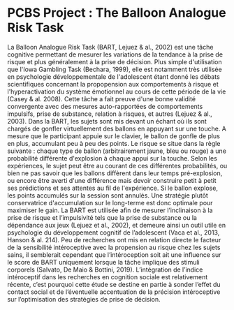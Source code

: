 # PCBS Project : The Balloon Analogue Risk Task 

La Balloon Analogue Risk Task (BART, Lejuez & al., 2002) est une tâche cognitive permettant de mesurer les variations de la tendance à la prise de risque et plus généralement à la prise de décision. Plus simple d'utilisation que l'Iowa Gambling Task (Bechara, 1999), elle est notamment très utilisée en psychologie développementale de l'adolescent étant donné les débats scientifiques concernant la propopension aux comportements à risque et l'hyperactivation du système émotionnel au cours de cette période de la vie (Casey & al. 2008). Cette tâche a fait preuve d'une bonne validité convergente avec des mesures auto-rapportées de comportements impulsifs, prise de substance, relation à risques, et autres (Lejuez & al., 2003).
Dans la BART, les sujets sont mis devant un échant où ils sont chargés de gonfler virtuellement des ballons en appuyant sur une touche. A mesure que le participant appuie sur le clavier, le ballon de gonfle de plus en plus, accumulant peu à peu des points. Le risque se situe dans la règle suivante : chaque type de ballon (arbitrairement jaune, bleu ou rouge) a une probabilité différente d'explosion à chaque appui sur la touche. Selon les expériences, le sujet peut être au courant de ces différentes probabilités, ou bien ne pas savoir que les ballons diffèrent dans leur temps pré-explosion, ou encore être averti d'une différence mais devoir construire petit à petit ses prédictions et ses attentes au fil de l'expérience. Si le ballon explose, les points accumulés sur la session sont annulés. Une stratégie plutôt conservatrice d'accumulation sur le long-terme est donc optimale pour maximiser le gain. La BART est utilisée afin de mesurer l’inclinaison à la prise de risque et l’impulsivité tels que la prise de substance ou la dépendance aux jeux (Lejuez et al., 2002), et demeure ainsi un outil utile en psychologie du développement cognitif de l’adolescent (Vaca et al., 2013, Hanson & al. 214). Peu de recherches ont mis en relation directe le facteur de la sensibilité intéroceptive avec la propension au risque chez les sujets sains, il semblerait cependant que l’intéroception soit ait une influence sur le score de BART uniquement lorsque la tâche implique des stimuli corporels (Salvato, De Maio & Bottini, 2019). L’intégration de l’indice intéroceptif dans les recherches en cognition sociale est relativement récente, c’est pourquoi cette étude se destine en partie à sonder l’effet du contact social et de l’éventuelle accentuation de la précision intéroceptive sur l’optimisation des stratégies de prise de décision. 
